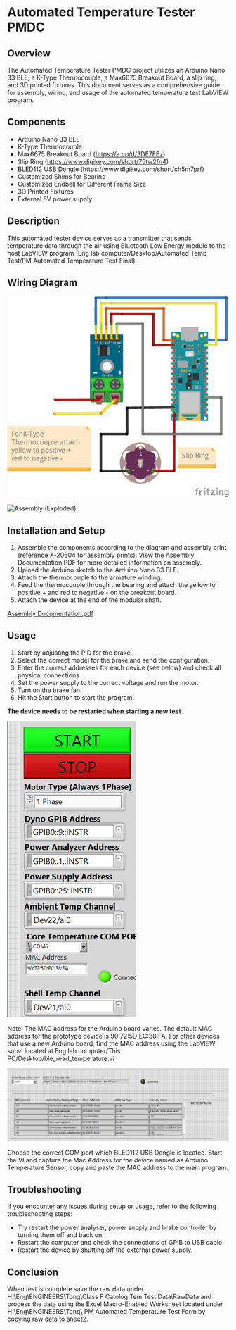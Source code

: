 # Automated Temperature Tester PMDC

## Overview
The Automated Temperature Tester PMDC project utilizes an Arduino Nano 33 BLE, a K-Type Thermocouple, a Max6675 Breakout Board, a slip ring, and 3D printed fixtures. This document serves as a comprehensive guide for assembly, wiring, and usage of the automated temperature test LabVIEW program.

## Components
- Arduino Nano 33 BLE
- K-Type Thermocouple
- Max6675 Breakout Board (https://a.co/d/3DE7FEz)
- Slip Ring (https://www.digikey.com/short/75tw2fn4)
- BLED112 USB Dongle (https://www.digikey.com/short/ch5m7prf)
- Customized Shims for Bearing
- Customized Endbell for Different Frame Size
- 3D Printed Fixtures
- External 5V power supply

## Description
This automated tester device serves as a transmitter that sends temperature data through the air using Bluetooth Low Energy module to the host LabVIEW program (Eng lab computer/Desktop/Automated Temp Test/PM Automated Temperature Test Final).

## Wiring Diagram
![Wiring Diagram Automated Temp Test](image/Wiring%20Diagram%20Automated%20Temp%20Test_bb.png)

<img width="1370" height="736" alt="Assembly (Exploded)" src="https://github.com/user-attachments/assets/ea10c1f9-56e9-40f0-96e5-4c1b0494c3a5" />

## Installation and Setup
1. Assemble the components according to the diagram and assembly print (reference X-20604 for assembly prints). View the Assembly Documentation PDF for more detailed information on assembly.
2. Upload the Arduino sketch to the Arduino Nano 33 BLE.
3. Attach the thermocouple to the armature winding.
4. Feed the thermocouple through the bearing and attach the yellow to positive + and red to negative - on the breakout board.
5. Attach the device at the end of the modular shaft.

[Assembly Documentation.pdf](https://github.com/user-attachments/files/21864532/Assembly.Documentation.pdf)

## Usage
1. Start by adjusting the PID for the brake.
2. Select the correct model for the brake and send the configuration.
3. Enter the correct addresses for each device (see below) and check all physical connections.
4. Set the power supply to the correct voltage and run the motor.
5. Turn on the brake fan.
6. Hit the Start button to start the program.

**The device needs to be restarted when starting a new test.**


![Device Address](image/Device%20Address.PNG)

Note: The MAC address for the Arduino board varies. The default MAC address for the prototype device is 90:72:5D:EC:38:FA.
For other devices that use a new Arduino board, find the MAC address using the LabVIEW subvi located at Eng lab computer/This PC/Desktop/ble_read_temperature.vi


![Ble Labview VI](image/ble_read_temperature.PNG)



Choose the correct COM port which BLED112 USB Dongle is located.
Start the VI and capture the Mac Address for the device named as Arduino Temperature Sensor, copy and paste the MAC address to the main program.
## Troubleshooting
If you encounter any issues during setup or usage, refer to the following troubleshooting steps:
- Try restart the power analyser, power supply and brake controller by turning them off and back on.
- Restart the computer and check the connections of GPIB to USB cable.
- Restart the device by shutting off the external power supply.


## Conclusion
When test is complete save the raw data under H:\Eng\ENGINEERS\Tong\Class F Catolog Tem Test Data\RawData and process the data using the Excel Macro-Enabled Worksheet located under H:\Eng\ENGINEERS\Tong\ PM Automated Temperature Test Form by copying raw data to sheet2.


